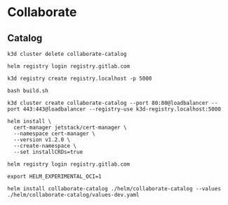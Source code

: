 # Collaborate

## Catalog

```shell script
k3d cluster delete collaborate-catalog
```

```shell script
helm registry login registry.gitlab.com
```

```shell script
k3d registry create registry.localhost -p 5000
```

```shell script
bash build.sh
```

```shell script
k3d cluster create collaborate-catalog --port 80:80@loadbalancer --port 443:443@loadbalancer --registry-use k3d-registry.localhost:5000
```

```shell script
helm install \
  cert-manager jetstack/cert-manager \
  --namespace cert-manager \
  --version v1.2.0 \
  --create-namespace \
  --set installCRDs=true
```

```shell script
helm registry login registry.gitlab.com
```

```shell script
export HELM_EXPERIMENTAL_OCI=1
```

```shell script
helm install collaborate-catalog ./helm/collaborate-catalog --values ./helm/collaborate-catalog/values-dev.yaml
```